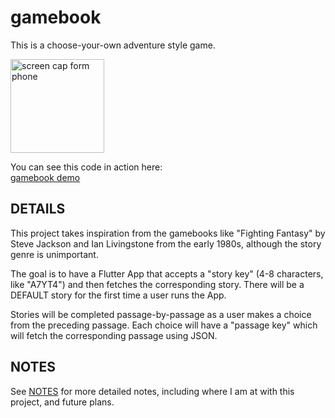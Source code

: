 # gamebook   
This is a choose-your-own adventure style game.   

<img src="https://mattgwriter7.com/assets/github/gamebook_thumb_small.png" width="150" title="screen cap form phone">     

You can see this code in action here:   
[gamebook demo](https://mattgwriter7.com/?k=b)     

## DETAILS
This project takes inspiration from the gamebooks like 
"Fighting Fantasy" by Steve Jackson and Ian Livingstone from the early 1980s, although the story genre is unimportant.

The goal is to have a Flutter App that accepts a "story key" (4-8 characters, like "A7YT4") and then fetches the corresponding story.  There will be a DEFAULT story for the first time a user runs the App.  

Stories will be completed passage-by-passage as a user makes a choice from the preceding passage.  Each choice will have a "passage key" which will fetch the corresponding passage using JSON. 

## NOTES
See [NOTES](https://github.com/mattgwriter7/gamebook/blob/main/NOTES.md)  for more detailed notes, including where I am at with this project, and future plans.